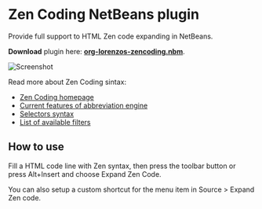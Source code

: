 Zen Coding NetBeans plugin
==========================
 
Provide full support to HTML Zen code expanding in NetBeans.

**Download** plugin here: **[org-lorenzos-zencoding.nbm](http://github.com/downloads/lorenzos/ZenCodingNetBeansPlugin/org-lorenzos-zencoding.zip)**.

![Screenshot](http://github.com/lorenzos/ZenCodingNetBeansPlugin/raw/master/graphics/screenshot.png)

Read more about Zen Coding sintax:

- [Zen Coding homepage](http://code.google.com/p/zen-coding/)
- [Current features of abbreviation engine](http://code.google.com/p/zen-coding/#Current_features_of_abbreviation_engine)
- [Selectors syntax](http://code.google.com/p/zen-coding/wiki/ZenHTMLSelectorsEn)
- [List of available filters](http://code.google.com/p/zen-coding/wiki/Filters#List_of_available_filters)


How to use
----------

Fill a HTML code line with Zen syntax, then press the toolbar button or press Alt+Insert and choose Expand Zen Code.

You can also setup a custom shortcut for the menu item in Source > Expand Zen code.
